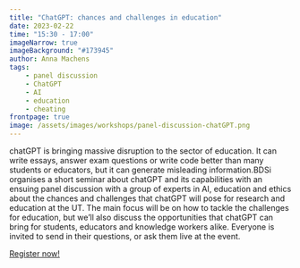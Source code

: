 ```yaml
---
title: "ChatGPT: chances and challenges in education"
date: 2023-02-22
time: "15:30 - 17:00"
imageNarrow: true
imageBackground: "#173945"
author: Anna Machens
tags:
    - panel discussion
    - ChatGPT
    - AI
    - education
    - cheating
frontpage: true
image: /assets/images/workshops/panel-discussion-chatGPT.png
---
```


chatGPT is bringing massive disruption to the sector of education. It can write essays, answer exam questions or write code better than many students or educators, but it can generate misleading information.BDSi organises a short seminar about chatGPT and its capabilities with an ensuing panel discussion with a group of experts in AI, education and ethics about the chances and challenges that chatGPT will pose for research and education at the UT. The main focus will be on how to tackle the challenges for education, but we’ll also discuss the opportunities that chatGPT can bring for students, educators and knowledge workers alike. Everyone is invited to send in their questions, or ask them live at the event.

<a href="https://www.utwente.nl/en/bms/research/bdsi/chatGPT/?utm_campaign=https%3A//ut.onl/ChatGPT&utm_source=shorturl&utm_medium=ut.onl" class="button">Register now!</a>
